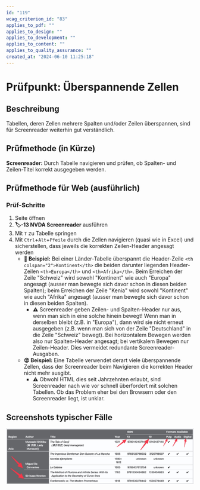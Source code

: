 ```yaml
---
id: "119"
wcag_criterion_id: "83"
applies_to_pdf: ""
applies_to_design: ""
applies_to_development: ""
applies_to_content: ""
applies_to_quality_assurance: ""
created_at: "2024-06-10 11:25:18"
---
```


# Prüfpunkt: Überspannende Zellen

## Beschreibung

Tabellen, deren Zellen mehrere Spalten und/oder Zeilen überspannen, sind für Screenreader weiterhin gut verständlich.

## Prüfmethode (in Kürze)

**Screenreader:** Durch Tabelle navigieren und prüfen, ob Spalten- und Zeilen-Titel korrekt ausgegeben werden.

## Prüfmethode für Web (ausführlich)

### Prüf-Schritte

1. Seite öffnen
1. **🏷️-13 NVDA Screenreader** ausführen
1. Mit `T` zu Tabelle springen
1. Mit `Ctrl`+`Alt`+`Pfeile` durch die Zellen navigieren (quasi wie in Excel) und sicherstellen, dass jeweils die korrekten Zeilen-Header angesagt werden
    - **🙂 Beispiel:** Bei einer Länder-Tabelle überspannt die Header-Zeile `<th colspan="2">Kontinent</th>` die beiden darunter liegenden Header-Zeilen `<th>Europa</th>` und `<th>Afrika</th>`. Beim Erreichen der Zeile "Schweiz" wird sowohl "Kontinent" wie auch "Europa" angesagt (ausser man bewegte sich davor schon in diesen beiden Spalten); beim Erreichen der Zeile "Kenia" wird sowohl "Kontinent" wie auch "Afrika" angesagt (ausser man bewegte sich davor schon in diesen beiden Spalten).
        - ⚠️ Screenreader geben Zeilen- und Spalten-Header nur aus, wenn man sich in eine solche hinein bewegt! Wenn man in derselben bleibt (z.B. in "Europa"), dann wird sie nicht erneut ausgegeben (z.B. wenn man sich von der Zeile "Deutschland" in die Zeile "Schweiz" bewegt). Bei horizontalem Bewegen werden also nur Spalten-Header angesagt; bei vertikalem Bewegen nur Zeilen-Header. Dies vermeidet redundante Screenreader-Ausgaben.
    - **😡 Beispiel:** Eine Tabelle verwendet derart viele überspannende Zellen, dass der Screenreader beim Navigieren die korrekten Header nicht mehr ausgibt.
        - ⚠️ Obwohl HTML dies seit Jahrzehnten erlaubt, sind Screenreader nach wie vor schnell überfordert mit solchen Tabellen. Ob das Problem eher bei den Browsern oder den Screenreader liegt, ist unklar.

## Screenshots typischer Fälle

![Komplese Tabelle mit colspan und rowspan](images/komplese-tabelle-mit-colspan-und-rowspan.png)